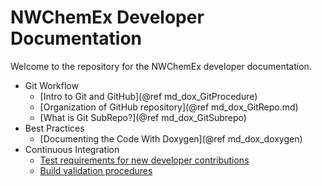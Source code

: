 NWChemEx Developer Documentation
================================

Welcome to the repository for the NWChemEx developer documentation.

- Git Workflow
  - [Intro to Git and GitHub](@ref md_dox_GitProcedure)
  - [Organization of GitHub repository](@ref md_dox_GitRepo.md)
  - [What is Git SubRepo?](@ref md_dox_GitSubrepo)
- Best Practices
  - [Documenting the Code With Doxygen](@ref md_dox_doxygen)
- Continuous Integration
  - [Test requirements for new developer contributions](dox/TestRequirements.md)
  - [Build validation procedures](dox/BuildValidation.md)  
  
